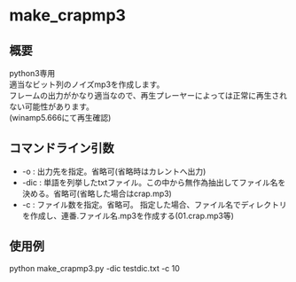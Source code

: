 make_crapmp3
============

概要
------------
python3専用  
適当なビット列のノイズmp3を作成します。  
フレームの出力がかなり適当なので、再生プレーヤーによっては正常に再生されない可能性があります。  
(winamp5.666にて再生確認)

コマンドライン引数
------------
* -o   : 出力先を指定。省略可(省略時はカレントへ出力)
* -dic : 単語を列挙したtxtファイル。この中から無作為抽出してファイル名を決める。省略可(省略した場合はcrap.mp3)
* -c   : ファイル数を指定。省略可。
指定した場合、ファイル名でディレクトリを作成し、連番.ファイル名.mp3を作成する(01.crap.mp3等)

使用例
------------
python make_crapmp3.py -dic testdic.txt -c 10

